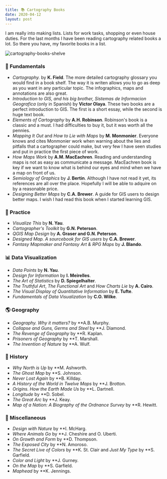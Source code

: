 ```yaml
---
title: 📚 Cartography Books
date: 2020-04-12
layout: post
---
```


I am really into making lists. Lists for work tasks, shopping or even house duties. For the last months I have been reading cartography related books a lot. So there you have, my favorite books in a list.

![cartography-books-shelve](https://github.com/ramiroaznar/blog/blob/master/assets/imgs/2020-04-12-books.jpg?raw=true)

### 🎼 Fundamentals

* _Cartography._ by **K. Field**. The more detailed cartography glossary you would find in a book shelf. The way it is writen allows you to go as deep as you want in any particular topic. The infographics, maps and annotations are also great.
* _Introduction to GIS, and his big brother, Sistemas de Informacion Geografica_ (only in Spanish) by **Victor Olaya**. These two books are a perfect introduction to GIS. The first is a short essay, while the second is huge text book.
* _Elements of Cartography_ by **A.H. Robinson**. Robinson's book is a classic and a must. I had difficulties to buy it, but it was worth all the pennies. 
* _Mapping It Out_ and _How to Lie with Maps_ by **M. Monmonier**. Everyone knows and cites Monmonier work when warning about the lies and pitfalls that a cartographer could make, but very few I have seen studies and put in practice the first piece of work.
* _How Maps Work_ by **A.M. MacEachren**. Reading and understanding maps is not as easy as communicate a message. MacEachren book is key if we want to know what is behind our eyes and mind when we have a map on front of us. 
* _Semiology of Graphics_ by **J. Bertin**. Although I have not read it yet, its references are all over the place. Hopefully I will be able to adquire on by a reasonable price.
* _Designing Better Maps_ by **C.A. Brewer**. A guide for GIS users to design better maps. I wish I had read this book when I started learning GIS.


### 🎸 Practice

* _Visualize This_ by **N. Yau**.
* _Cartographer's Toolkit_ by **G.N. Peterson**.
* _QGIS Map Design_ by **A. Graser and G.N. Peterson**.
* _Designed Map. A sourcebook for GIS users_ by **C.A. Brewer**.
* _Fantasy Mapmaker and Fantasy Art & RPG Maps_ by **J. Blando**.

### 📊 Data Visualization

* _Data Points_ by **N. Yau**.
* _Design for Information_ by **I. Meirelles**.
* _The Art of Statistics_ by **D. Spiegelhalter**.
* _The Truthful Art_, _The Functional Art_ and _How Charts Lie_ by **A. Cairo**.
* _The Visual Display of Quantitative Information_ by **E. Tufte**. 
* _Fundamentals of Data Visualization_ by **C.O. Wilke**.

### 🌎 Geography

* _Geography. Why it matters?_ by **A.B. Murphy.
* _Collapse and Guns, Germs and Steel_ by **J. Diamond.
* _The Revenge of Geography_ by **R. Kaplan.
* _Prisoners of Geography_ by **T. Marshall.
* _The Invention of Nature_ by **A. Wulf.

### 📜 History

* _Why North is Up_ by **M. Ashworth.
* _The Ghost Map_ by **S. Johnson.
* _Never Lost Again_ by **B. Killday.
* _A History of the World in Twelve Maps_ by **J. Brotton.
* _Origins. How the Earth Made Us_ by **L. Dartnell.
* _Longitude_ by **D. Sobel.
* _The Great Arc_ by **J. Keay.
* _Map of a Nation: A Biography of the Ordnance Survey_ by **R. Hewitt.

### 🎲 Miscellaneous

* _Design with Nature_ by **I. McHarg.
* _Where Animals Go_ by **J. Cheshire and O. Uberti.
* _On Growth and Form_ by **D. Thompson.
* _The Exposed City_ by **N. Amoroso.
* _The Secret Live of Colors_ by **K. St. Clair and _Just My Type_ by **S. Garfield.
* _Color and Light_ by **J. Gurney.
* _On the Map_ by **S. Garfield.
* _Maphead_ by **K. Jennings.
